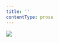 ```yaml
---
title: ''
contentType: prose
---
```


<section>

![](../Images/obalka_brozovane_basne.jpg)

</section>
